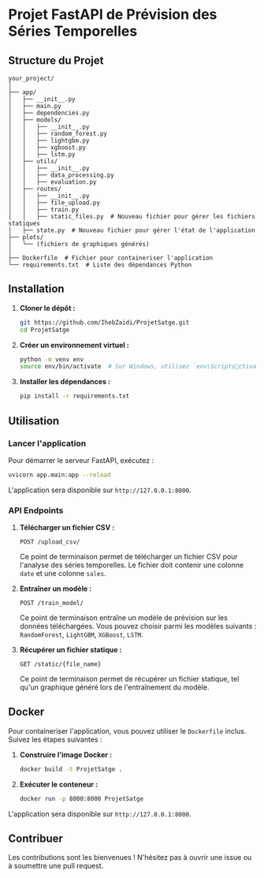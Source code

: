 
# Projet FastAPI de Prévision des Séries Temporelles

## Structure du Projet

```
your_project/
│
├── app/
│   ├── __init__.py
│   ├── main.py
│   ├── dependencies.py
│   ├── models/
│   │   ├── __init__.py
│   │   ├── random_forest.py
│   │   ├── lightgbm.py
│   │   ├── xgboost.py
│   │   ├── lstm.py
│   ├── utils/
│   │   ├── __init__.py
│   │   ├── data_processing.py
│   │   ├── evaluation.py
│   ├── routes/
│   │   ├── __init__.py
│   │   ├── file_upload.py
│   │   ├── train.py
│   │   ├── static_files.py  # Nouveau fichier pour gérer les fichiers statiques
│   ├── state.py  # Nouveau fichier pour gérer l'état de l'application
├── plots/
│   └── (fichiers de graphiques générés)
│
├── Dockerfile  # Fichier pour containeriser l'application
└── requirements.txt  # Liste des dépendances Python
```

## Installation

1. **Cloner le dépôt :**

   ```bash
   git https://github.com/IhebZaidi/ProjetSatge.git
   cd ProjetSatge
   ```

2. **Créer un environnement virtuel :**

   ```bash
   python -m venv env
   source env/bin/activate  # Sur Windows, utilisez `env\Scriptsctivate`
   ```

3. **Installer les dépendances :**

   ```bash
   pip install -r requirements.txt
   ```

## Utilisation

### Lancer l'application

Pour démarrer le serveur FastAPI, exécutez :

```bash
uvicorn app.main:app --reload
```

L'application sera disponible sur `http://127.0.0.1:8000`.

### API Endpoints

1. **Télécharger un fichier CSV :**

   ```
   POST /upload_csv/
   ```

   Ce point de terminaison permet de télécharger un fichier CSV pour l'analyse des séries temporelles. Le fichier doit contenir une colonne `date` et une colonne `sales`.

2. **Entraîner un modèle :**

   ```
   POST /train_model/
   ```

   Ce point de terminaison entraîne un modèle de prévision sur les données téléchargées. Vous pouvez choisir parmi les modèles suivants : `RandomForest`, `LightGBM`, `XGBoost`, `LSTM`.

3. **Récupérer un fichier statique :**

   ```
   GET /static/{file_name}
   ```

   Ce point de terminaison permet de récupérer un fichier statique, tel qu'un graphique généré lors de l'entraînement du modèle.

## Docker

Pour containeriser l'application, vous pouvez utiliser le `Dockerfile` inclus. Suivez les étapes suivantes :

1. **Construire l'image Docker :**

   ```bash
   docker build -t ProjetSatge .
   ```

2. **Exécuter le conteneur :**

   ```bash
   docker run -p 8000:8000 ProjetSatge
   ```

L'application sera disponible sur `http://127.0.0.1:8000`.

## Contribuer

Les contributions sont les bienvenues ! N'hésitez pas à ouvrir une issue ou à soumettre une pull request.
